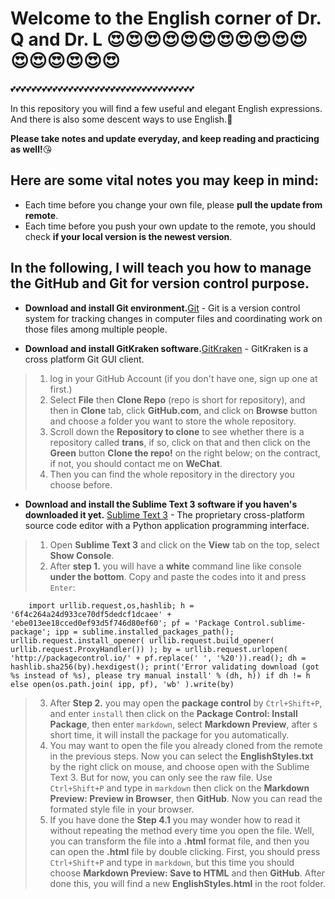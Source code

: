 # Welcome to the English corner of Dr. Q and Dr. L :heart_eyes::heart_eyes::heart_eyes::heart_eyes::heart_eyes::heart_eyes::heart_eyes::heart_eyes::heart_eyes::heart_eyes::heart_eyes::heart_eyes::heart_eyes::heart_eyes::heart_eyes::heart_eyes::heart_eyes:
:two_hearts::two_hearts::two_hearts::two_hearts::two_hearts::two_hearts::two_hearts::two_hearts::two_hearts::two_hearts::two_hearts::two_hearts::two_hearts::two_hearts::two_hearts::two_hearts::two_hearts::two_hearts::two_hearts::two_hearts::two_hearts::two_hearts::two_hearts::two_hearts::two_hearts::two_hearts::two_hearts::two_hearts::two_hearts::two_hearts::two_hearts::two_hearts::two_hearts::two_hearts::two_hearts:

In this repository you will find a few useful and elegant English expressions.
And there is also some descent ways to use English.:heartbeat:

**Please take notes and update everyday, and keep reading and practicing as well!**:kissing_heart:

## Here are some vital notes you may keep in mind:

- Each time before you change your own file, please **pull the update from remote**.
- Each time before you push your own update to the remote, you should check **if your local version is the newest version**.

## In the following, I will teach you how to manage the GitHub and Git for version control purpose.

- **Download and install Git environment.**[Git] - Git is a version control system for tracking changes in computer files and coordinating work on those files among multiple people.

- **Download and install GitKraken software.**[GitKraken] - GitKraken is a cross platform Git GUI client.
> 1. log in your GitHub Account (if you don't have one, sign up one at first.)
> 2. Select **File** then **Clone Repo** (repo is short for repository), and then in **Clone** tab, click **GitHub.com**, and click on **Browse** button and choose a folder you want to store the whole repository.
> 3. Scroll down the **Repository to clone** to see whether there is a repository called **trans**, if so, click on that and then click on the **Green** button **Clone the repo!** on the right below; on the contract, if not, you should contact me on **WeChat**.
> 4. Then you can find the whole repository in the directory you choose before.

- **Download and install the Sublime Text 3 software if you haven's downloaded it yet.** [Sublime Text 3] - The proprietary cross-platform source code editor with a Python application programming interface.
> 1. Open **Sublime Text 3** and click on the **View** tab on the top, select **Show Console**.
> 2. After **step 1.** you will have a **white** command line like console **under the bottom**. Copy and paste the codes into it and press `Enter`:
```
	import urllib.request,os,hashlib; h = '6f4c264a24d933ce70df5dedcf1dcaee' + 'ebe013ee18cced0ef93d5f746d80ef60'; pf = 'Package Control.sublime-package'; ipp = sublime.installed_packages_path(); urllib.request.install_opener( urllib.request.build_opener( urllib.request.ProxyHandler()) ); by = urllib.request.urlopen( 'http://packagecontrol.io/' + pf.replace(' ', '%20')).read(); dh = hashlib.sha256(by).hexdigest(); print('Error validating download (got %s instead of %s), please try manual install' % (dh, h)) if dh != h else open(os.path.join( ipp, pf), 'wb' ).write(by)
```
> 3. After **Step 2.** you may open the **package control** by `Ctrl+Shift+P`, and enter `install` then click on the **Package Control: Install Package**, then enter `markdown`, select **Markdown Preview**, after s short time, it will install the package for you automatically.
> 4. You may want to open the file you already cloned from the remote in the previous steps. Now you can select the **EnglishStyles.txt** by the right click on mouse, and choose open with the Sublime Text 3. But for now, you can only see the raw file. Use `Ctrl+Shift+P` and type in `markdown` then click on the **Markdown Preview: Preview in Browser**, then **GitHub**. Now you can read the formated style file in your browser.
> 5. If you have done the **Step 4.1** you may wonder how to read it without repeating the method every time you open the file. Well, you can transform the file into a **.html** format file, and then you can open the **.html** file by double clicking. First, you should press `Ctrl+Shift+P` and type in `markdown`, but this time you should choose **Markdown Preview: Save to HTML** and then **GitHub**. After done this, you will find a new **EnglishStyles.html** in the root folder.




[Sublime Text 3]: <https://www.sublimetext.com/>
[Git]: <https://git-scm.com/downloads>
[GitKraken]: <https://www.gitkraken.com/>